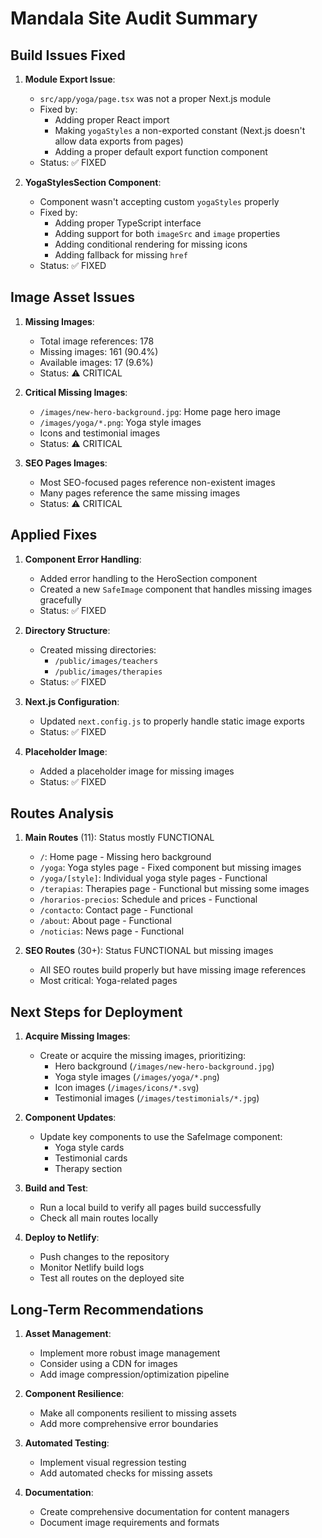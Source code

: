 # Mandala Site Audit Summary

## Build Issues Fixed

1. **Module Export Issue**: 
   - `src/app/yoga/page.tsx` was not a proper Next.js module
   - Fixed by:
     - Adding proper React import
     - Making `yogaStyles` a non-exported constant (Next.js doesn't allow data exports from pages)
     - Adding a proper default export function component
   - Status: ✅ FIXED

2. **YogaStylesSection Component**:
   - Component wasn't accepting custom `yogaStyles` properly
   - Fixed by:
     - Adding proper TypeScript interface
     - Adding support for both `imageSrc` and `image` properties
     - Adding conditional rendering for missing icons
     - Adding fallback for missing `href`
   - Status: ✅ FIXED

## Image Asset Issues

1. **Missing Images**:
   - Total image references: 178
   - Missing images: 161 (90.4%)
   - Available images: 17 (9.6%)
   - Status: ⚠️ CRITICAL

2. **Critical Missing Images**:
   - `/images/new-hero-background.jpg`: Home page hero image
   - `/images/yoga/*.png`: Yoga style images
   - Icons and testimonial images
   - Status: ⚠️ CRITICAL

3. **SEO Pages Images**:
   - Most SEO-focused pages reference non-existent images
   - Many pages reference the same missing images
   - Status: ⚠️ CRITICAL

## Applied Fixes

1. **Component Error Handling**:
   - Added error handling to the HeroSection component
   - Created a new `SafeImage` component that handles missing images gracefully
   - Status: ✅ FIXED

2. **Directory Structure**:
   - Created missing directories:
     - `/public/images/teachers`
     - `/public/images/therapies`
   - Status: ✅ FIXED

3. **Next.js Configuration**:
   - Updated `next.config.js` to properly handle static image exports
   - Status: ✅ FIXED

4. **Placeholder Image**:
   - Added a placeholder image for missing images
   - Status: ✅ FIXED

## Routes Analysis

1. **Main Routes** (11): Status mostly FUNCTIONAL
   - `/`: Home page - Missing hero background
   - `/yoga`: Yoga styles page - Fixed component but missing images
   - `/yoga/[style]`: Individual yoga style pages - Functional
   - `/terapias`: Therapies page - Functional but missing some images
   - `/horarios-precios`: Schedule and prices - Functional
   - `/contacto`: Contact page - Functional
   - `/about`: About page - Functional
   - `/noticias`: News page - Functional

2. **SEO Routes** (30+): Status FUNCTIONAL but missing images
   - All SEO routes build properly but have missing image references
   - Most critical: Yoga-related pages

## Next Steps for Deployment

1. **Acquire Missing Images**:
   - Create or acquire the missing images, prioritizing:
     - Hero background (`/images/new-hero-background.jpg`)
     - Yoga style images (`/images/yoga/*.png`)
     - Icon images (`/images/icons/*.svg`)
     - Testimonial images (`/images/testimonials/*.jpg`)

2. **Component Updates**:
   - Update key components to use the SafeImage component:
     - Yoga style cards
     - Testimonial cards
     - Therapy section

3. **Build and Test**:
   - Run a local build to verify all pages build successfully
   - Check all main routes locally

4. **Deploy to Netlify**:
   - Push changes to the repository
   - Monitor Netlify build logs
   - Test all routes on the deployed site

## Long-Term Recommendations

1. **Asset Management**:
   - Implement more robust image management
   - Consider using a CDN for images
   - Add image compression/optimization pipeline

2. **Component Resilience**:
   - Make all components resilient to missing assets
   - Add more comprehensive error boundaries

3. **Automated Testing**:
   - Implement visual regression testing
   - Add automated checks for missing assets

4. **Documentation**:
   - Create comprehensive documentation for content managers
   - Document image requirements and formats